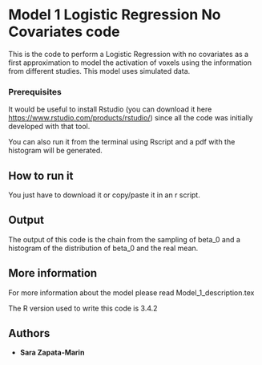 # Model 1 Logistic Regression No Covariates code

This is the code to perform a Logistic Regression with no covariates as a first approximation to model the activation of voxels using the information from different studies. This model uses simulated data.


### Prerequisites

It would be useful to install Rstudio (you can download it here https://www.rstudio.com/products/rstudio/) since all the code was initially developed with that tool.

You can also run it from the terminal using Rscript and a pdf with the histogram will be generated.

## How to run it

You just have to download it or copy/paste it in an r script.

## Output

The output of this code is the chain from the sampling of beta_0 and a histogram of the distribution of beta_0 and the real mean.

## More information

For more information about the model please read Model_1_description.tex

The R version used to write this code is 3.4.2
## Authors

* **Sara Zapata-Marin** 




